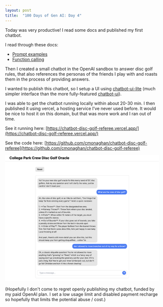 ```yaml
---
layout: post
title:  "100 Days of Gen AI: Day 4"
---
```


Today was very productive! I read some docs and published my first chatbot.

I read through these docs:
- [Prompt examples](https://platform.openai.com/docs/examples)
- [Function calling](https://platform.openai.com/docs/guides/function-calling)

Then I created a small chatbot in the OpenAI sandbox to answer disc golf rules, that also references the personas of the friends I play with and roasts them in the process of providing answers.

I wanted to publish this chatbot, so I setup a UI using [chatbot-ui-lite](https://github.com/mckaywrigley/chatbot-ui-lite) (much simpler interface than the more fully-featured [chatbot-ui](https://github.com/mckaywrigley/chatbot-ui)).

I was able to get the chatbot running locally within about 20-30 min. I then published it using vercel, a hosting service I've never used before. It would be nice to host it on this domain, but that was more work and I ran out of time.

See it running here: [https://chatbot-disc-golf-referee.vercel.app/](https://chatbot-disc-golf-referee.vercel.app/)

See the code here: [https://github.com/cmonaghan/chatbot-disc-golf-referee](https://github.com/cmonaghan/chatbot-disc-golf-referee)

![Disc golf oracle chatbot](/assets/disc_golf_oracle.png)

(Hopefully I don't come to regret openly publishing my chatbot, funded by my paid OpenAI plan. I set a low usage limit and disabled payment recharge so hopefully that limits the potential abuse / cost.)
